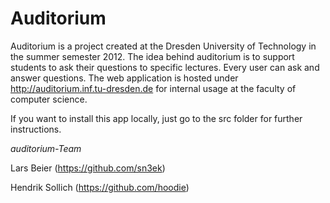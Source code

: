# Auditorium

Auditorium is a project created at the Dresden University of Technology in the summer semester 2012. The idea behind auditorium is to support students to ask their questions to specific lectures. Every user can ask and answer questions. The web application is hosted under http://auditorium.inf.tu-dresden.de for internal usage at the faculty of computer science. 

If you want to install this app locally, just go to the src folder for further instructions.

*auditorium-Team*

Lars Beier (https://github.com/sn3ek)

Hendrik Sollich (https://github.com/hoodie)
